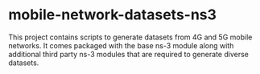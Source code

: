 # mobile-network-datasets-ns3
This project contains scripts to generate datasets from 4G and 5G mobile networks. It comes packaged with the base ns-3 module along with additional third party ns-3 modules that are required to generate diverse datasets. 
